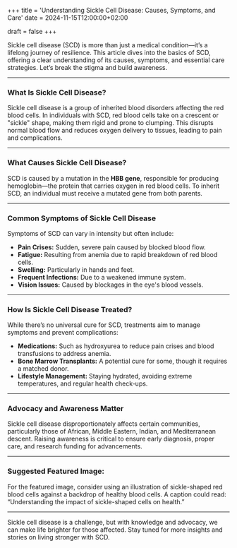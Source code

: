 +++
title = 'Understanding Sickle Cell Disease: Causes, Symptoms, and Care'
date = 2024-11-15T12:00:00+02:00
<!-- featured_image= "/images/sickle-cell/understanding-scd-banner.png" -->
draft = false
+++

Sickle cell disease (SCD) is more than just a medical condition—it’s a lifelong journey of resilience. This article dives into the basics of SCD, offering a clear understanding of its causes, symptoms, and essential care strategies. Let’s break the stigma and build awareness.

---

### What Is Sickle Cell Disease?

Sickle cell disease is a group of inherited blood disorders affecting the red blood cells. In individuals with SCD, red blood cells take on a crescent or "sickle" shape, making them rigid and prone to clumping. This disrupts normal blood flow and reduces oxygen delivery to tissues, leading to pain and complications.

---

### What Causes Sickle Cell Disease?

SCD is caused by a mutation in the **HBB gene**, responsible for producing hemoglobin—the protein that carries oxygen in red blood cells. To inherit SCD, an individual must receive a mutated gene from both parents.

---

### Common Symptoms of Sickle Cell Disease

Symptoms of SCD can vary in intensity but often include:

- **Pain Crises:** Sudden, severe pain caused by blocked blood flow.
- **Fatigue:** Resulting from anemia due to rapid breakdown of red blood cells.
- **Swelling:** Particularly in hands and feet.
- **Frequent Infections:** Due to a weakened immune system.
- **Vision Issues:** Caused by blockages in the eye's blood vessels.

---

### How Is Sickle Cell Disease Treated?

While there’s no universal cure for SCD, treatments aim to manage symptoms and prevent complications:

- **Medications:** Such as hydroxyurea to reduce pain crises and blood transfusions to address anemia.
- **Bone Marrow Transplants:** A potential cure for some, though it requires a matched donor.
- **Lifestyle Management:** Staying hydrated, avoiding extreme temperatures, and regular health check-ups.

---

### Advocacy and Awareness Matter

Sickle cell disease disproportionately affects certain communities, particularly those of African, Middle Eastern, Indian, and Mediterranean descent. Raising awareness is critical to ensure early diagnosis, proper care, and research funding for advancements.

---

### Suggested Featured Image:

For the featured image, consider using an illustration of sickle-shaped red blood cells against a backdrop of healthy blood cells. A caption could read: “Understanding the impact of sickle-shaped cells on health.”

---

Sickle cell disease is a challenge, but with knowledge and advocacy, we can make life brighter for those affected. Stay tuned for more insights and stories on living stronger with SCD.

